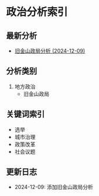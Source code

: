 # 政治分析索引

## 最新分析
- [旧金山政局分析 (2024-12-09)](./san_francisco_politics/2024-12-09/analysis.md)

## 分析类别
1. 地方政治
   - 旧金山政局

## 关键词索引
- 选举
- 城市治理
- 政策改革
- 社会议题

## 更新日志
- 2024-12-09: 添加旧金山政局分析
